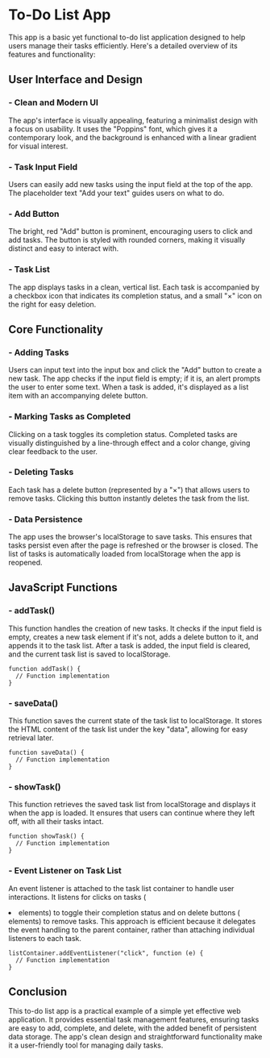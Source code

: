# To-Do List App

This app is a basic yet functional to-do list application designed to help users manage their tasks efficiently. Here's a detailed overview of its features and functionality:

<h2>User Interface and Design</h2>

<h3>- Clean and Modern UI</h3> 
  
  The app's interface is visually appealing, featuring a minimalist design with a focus on usability. It uses the "Poppins" font, which gives it a contemporary look, and the background is enhanced with a linear gradient for visual interest.
    
<h3>- Task Input Field</h3> 
  
  Users can easily add new tasks using the input field at the top of the app. The placeholder text "Add your text" guides users on what to do.

<h3>- Add Button</h3>
  
  The bright, red "Add" button is prominent, encouraging users to click and add tasks. The button is styled with rounded corners, making it visually distinct and easy to interact with.
  
<h3>- Task List</h3>
  
  The app displays tasks in a clean, vertical list. Each task is accompanied by a checkbox icon that indicates its completion status, and a small "×" icon on the right for easy deletion.

<h2>Core Functionality</h2>

<h3>- Adding Tasks</h3>

  Users can input text into the input box and click the "Add" button to create a new task. The app checks if the input field is empty; if it is, an alert prompts the user to enter some text.
  When a task is added, it's displayed as a list item with an accompanying delete button.

<h3>- Marking Tasks as Completed</h3>

  Clicking on a task toggles its completion status. Completed tasks are visually distinguished by a line-through effect and a color change, giving clear feedback to the user.

<h3>- Deleting Tasks</h3>

  Each task has a delete button (represented by a "×") that allows users to remove tasks. Clicking this button instantly deletes the task from the list.

<h3>- Data Persistence</h3>

  The app uses the browser's localStorage to save tasks. This ensures that tasks persist even after the page is refreshed or the browser is closed. The list of tasks is automatically loaded from localStorage when the app is reopened.

<h2>JavaScript Functions</h2>

<h3>- addTask()</h3>

  This function handles the creation of new tasks. It checks if the input field is empty, creates a new task element if it's not, adds a delete button to it, and appends it to the task list. After a task is added, the input field is cleared, and the current task list is saved to localStorage.

    function addTask() {
      // Function implementation
    }
    
<h3>- saveData()</h3>

  This function saves the current state of the task list to localStorage. It stores the HTML content of the task list under the key "data", allowing for easy retrieval later.

    function saveData() {
      // Function implementation
    }
    
<h3>- showTask()</h3>

  This function retrieves the saved task list from localStorage and displays it when the app is loaded. It ensures that users can continue where they left off, with all their tasks intact.

    function showTask() {
      // Function implementation
    }

<h3>- Event Listener on Task List</h3>

An event listener is attached to the task list container to handle user interactions. It listens for clicks on tasks (<li> elements) to toggle their completion status and on delete buttons (<span> elements) to remove tasks. This approach is efficient because it delegates the event handling to the parent container, rather than attaching individual listeners to each task.

    listContainer.addEventListener("click", function (e) {
      // Function implementation
    }
    
<h2>Conclusion</h2>

This to-do list app is a practical example of a simple yet effective web application. It provides essential task management features, ensuring tasks are easy to add, complete, and delete, with the added benefit of persistent data storage. The app's clean design and straightforward functionality make it a user-friendly tool for managing daily tasks.

